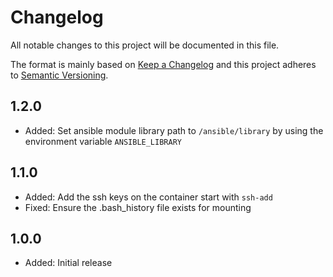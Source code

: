 # Changelog

All notable changes to this project will be documented in this file.

The format is mainly based on [Keep a Changelog](http://keepachangelog.com/)
and this project adheres to [Semantic Versioning](http://semver.org/).

## 1.2.0

* Added: Set ansible module library path to `/ansible/library` by using the environment variable `ANSIBLE_LIBRARY`

## 1.1.0

* Added: Add the ssh keys on the container start with `ssh-add`
* Fixed: Ensure the .bash_history file exists for mounting

## 1.0.0

* Added: Initial release
